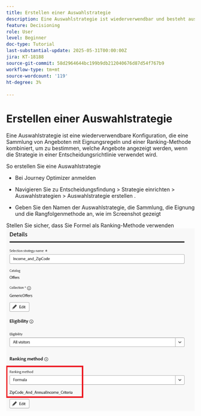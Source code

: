 ```yaml
---
title: Erstellen einer Auswahlstrategie
description: Eine Auswahlstrategie ist wiederverwendbar und besteht aus einer Sammlung, die mit einer Eignungsbegrenzung verknüpft ist, und einer Rangfolgenmethode, um die Angebote zu bestimmen, die angezeigt werden sollen, wenn sie in einer Entscheidungsrichtlinie ausgewählt werden.
feature: Decisioning
role: User
level: Beginner
doc-type: Tutorial
last-substantial-update: 2025-05-31T00:00:00Z
jira: KT-18188
source-git-commit: 58d2964644bc199b9db212040676d87d54f767b9
workflow-type: tm+mt
source-wordcount: '119'
ht-degree: 3%

---
```


# Erstellen einer Auswahlstrategie

Eine Auswahlstrategie ist eine wiederverwendbare Konfiguration, die eine Sammlung von Angeboten mit Eignungsregeln und einer Ranking-Methode kombiniert, um zu bestimmen, welche Angebote angezeigt werden, wenn die Strategie in einer Entscheidungsrichtlinie verwendet wird.

So erstellen Sie eine Auswahlstrategie

* Bei Journey Optimizer anmelden

* Navigieren Sie zu Entscheidungsfindung > Strategie einrichten > Auswahlstrategien > Auswahlstrategie erstellen .

* Geben Sie den Namen der Auswahlstrategie, die Sammlung, die Eignung und die Rangfolgenmethode an, wie im Screenshot gezeigt


Stellen Sie sicher, dass Sie Formel als Ranking-Methode verwenden
![selection-strategy](assets/selection-strategy.png)
